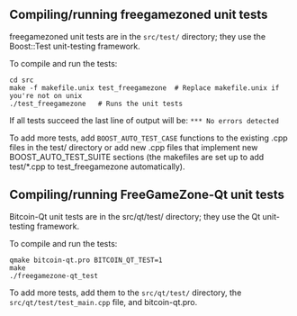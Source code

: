 Compiling/running freegamezoned unit tests
------------------------------------

freegamezoned unit tests are in the `src/test/` directory; they
use the Boost::Test unit-testing framework.

To compile and run the tests:

	cd src
	make -f makefile.unix test_freegamezone  # Replace makefile.unix if you're not on unix
	./test_freegamezone   # Runs the unit tests

If all tests succeed the last line of output will be:
`*** No errors detected`

To add more tests, add `BOOST_AUTO_TEST_CASE` functions to the existing
.cpp files in the test/ directory or add new .cpp files that
implement new BOOST_AUTO_TEST_SUITE sections (the makefiles are
set up to add test/*.cpp to test_freegamezone automatically).


Compiling/running FreeGameZone-Qt unit tests
---------------------------------------

Bitcoin-Qt unit tests are in the src/qt/test/ directory; they
use the Qt unit-testing framework.

To compile and run the tests:

	qmake bitcoin-qt.pro BITCOIN_QT_TEST=1
	make
	./freegamezone-qt_test

To add more tests, add them to the `src/qt/test/` directory,
the `src/qt/test/test_main.cpp` file, and bitcoin-qt.pro.
